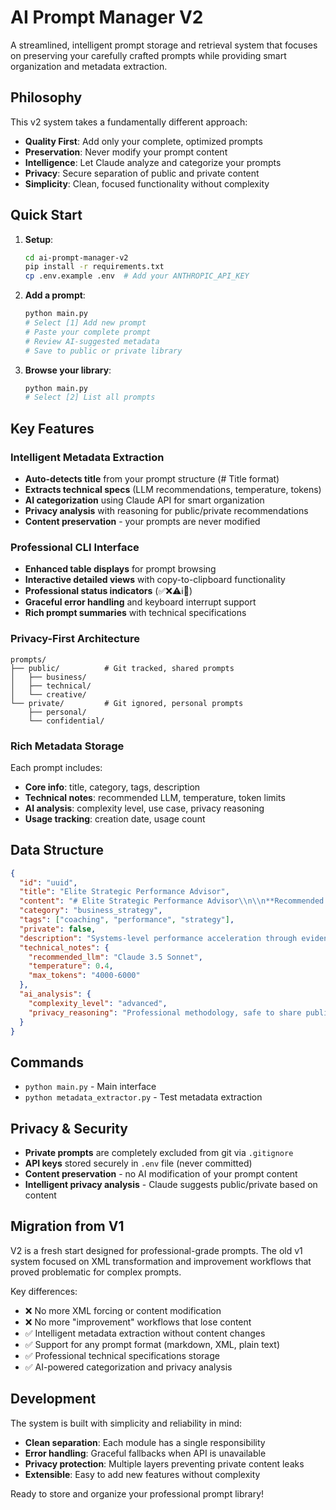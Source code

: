 # AI Prompt Manager V2

A streamlined, intelligent prompt storage and retrieval system that focuses on preserving your carefully crafted prompts while providing smart organization and metadata extraction.

## Philosophy

This v2 system takes a fundamentally different approach:
- **Quality First**: Add only your complete, optimized prompts
- **Preservation**: Never modify your prompt content 
- **Intelligence**: Let Claude analyze and categorize your prompts
- **Privacy**: Secure separation of public and private content
- **Simplicity**: Clean, focused functionality without complexity

## Quick Start

1. **Setup**:
   ```bash
   cd ai-prompt-manager-v2
   pip install -r requirements.txt
   cp .env.example .env  # Add your ANTHROPIC_API_KEY
   ```

2. **Add a prompt**:
   ```bash
   python main.py
   # Select [1] Add new prompt
   # Paste your complete prompt
   # Review AI-suggested metadata
   # Save to public or private library
   ```

3. **Browse your library**:
   ```bash
   python main.py
   # Select [2] List all prompts
   ```

## Key Features

### Intelligent Metadata Extraction
- **Auto-detects title** from your prompt structure (# Title format)
- **Extracts technical specs** (LLM recommendations, temperature, tokens)
- **AI categorization** using Claude API for smart organization
- **Privacy analysis** with reasoning for public/private recommendations
- **Content preservation** - your prompts are never modified

### Professional CLI Interface
- **Enhanced table displays** for prompt browsing
- **Interactive detailed views** with copy-to-clipboard functionality
- **Professional status indicators** (✅❌⚠️ℹ️🔄)
- **Graceful error handling** and keyboard interrupt support
- **Rich prompt summaries** with technical specifications

### Privacy-First Architecture
```
prompts/
├── public/          # Git tracked, shared prompts
│   ├── business/
│   ├── technical/
│   └── creative/
└── private/         # Git ignored, personal prompts
    ├── personal/
    └── confidential/
```

### Rich Metadata Storage
Each prompt includes:
- **Core info**: title, category, tags, description
- **Technical notes**: recommended LLM, temperature, token limits
- **AI analysis**: complexity level, use case, privacy reasoning
- **Usage tracking**: creation date, usage count

## Data Structure

```json
{
  "id": "uuid",
  "title": "Elite Strategic Performance Advisor",
  "content": "# Elite Strategic Performance Advisor\\n\\n**Recommended LLM**: Claude...",
  "category": "business_strategy",
  "tags": ["coaching", "performance", "strategy"],
  "private": false,
  "description": "Systems-level performance acceleration through evidence-based guidance",
  "technical_notes": {
    "recommended_llm": "Claude 3.5 Sonnet",
    "temperature": 0.4,
    "max_tokens": "4000-6000"
  },
  "ai_analysis": {
    "complexity_level": "advanced",
    "privacy_reasoning": "Professional methodology, safe to share publicly"
  }
}
```

## Commands

- `python main.py` - Main interface
- `python metadata_extractor.py` - Test metadata extraction

## Privacy & Security

- **Private prompts** are completely excluded from git via `.gitignore`
- **API keys** stored securely in `.env` file (never committed)
- **Content preservation** - no AI modification of your prompt content
- **Intelligent privacy analysis** - Claude suggests public/private based on content

## Migration from V1

V2 is a fresh start designed for professional-grade prompts. The old v1 system focused on XML transformation and improvement workflows that proved problematic for complex prompts.

Key differences:
- ❌ No more XML forcing or content modification
- ❌ No more "improvement" workflows that lose content
- ✅ Intelligent metadata extraction without content changes
- ✅ Support for any prompt format (markdown, XML, plain text)
- ✅ Professional technical specifications storage
- ✅ AI-powered categorization and privacy analysis

## Development

The system is built with simplicity and reliability in mind:
- **Clean separation**: Each module has a single responsibility
- **Error handling**: Graceful fallbacks when API is unavailable
- **Privacy protection**: Multiple layers preventing private content leaks
- **Extensible**: Easy to add new features without complexity

Ready to store and organize your professional prompt library!
